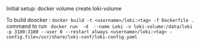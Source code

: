 Initial setup:
docker volume create loki-volume

To build doocker :
```docker build -t <username>/loki:<tag> -f Dockerfile .```
 command to run
``` docker run  -d  --name Loki -v loki-volume:/data/loki -p 3100:3100 --user 0 --restart always <username>/loki:<tag> -config.file=/usr/share/loki-conf/loki-config.yaml```
